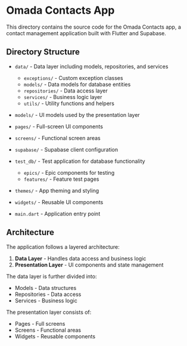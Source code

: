 # Omada Contacts App

This directory contains the source code for the Omada Contacts app, a contact management application built with Flutter and Supabase.

## Directory Structure

- `data/` - Data layer including models, repositories, and services
  - `exceptions/` - Custom exception classes
  - `models/` - Data models for database entities
  - `repositories/` - Data access layer
  - `services/` - Business logic layer
  - `utils/` - Utility functions and helpers

- `models/` - UI models used by the presentation layer

- `pages/` - Full-screen UI components

- `screens/` - Functional screen areas

- `supabase/` - Supabase client configuration

- `test_db/` - Test application for database functionality
  - `epics/` - Epic components for testing
  - `features/` - Feature test pages

- `themes/` - App theming and styling

- `widgets/` - Reusable UI components

- `main.dart` - Application entry point

## Architecture

The application follows a layered architecture:

1. **Data Layer** - Handles data access and business logic
2. **Presentation Layer** - UI components and state management

The data layer is further divided into:
- Models - Data structures
- Repositories - Data access
- Services - Business logic

The presentation layer consists of:
- Pages - Full screens
- Screens - Functional areas
- Widgets - Reusable components